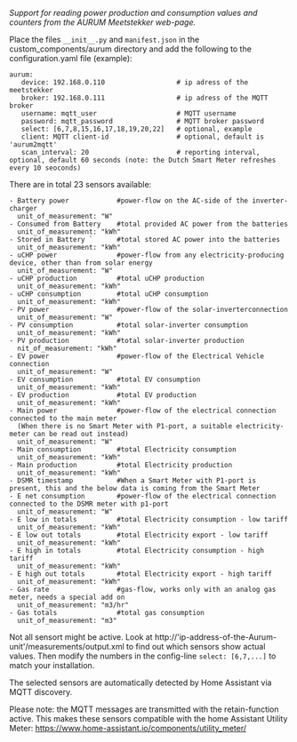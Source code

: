 _Support for reading power production and consumption values and counters from the AURUM Meetstekker web-page._

Place the files ```__init__.py``` and ```manifest.json``` in the custom_components/aurum directory and add the following 
to the configuration.yaml file (example):

```
aurum:
   device: 192.168.0.110                  # ip adress of the meetstekker
   broker: 192.168.0.111                  # ip adress of the MQTT broker
   username: mqtt_user                    # MQTT username
   password: mqtt_password                # MQTT broker password
   select: [6,7,8,15,16,17,18,19,20,22]   # optional, example
   client: MQTT client-id                 # optional, default is 'aurum2mqtt'
   scan_interval: 20                      # reporting interval, optional, default 60 seconds (note: the Dutch Smart Meter refreshes every 10 seoconds)

```

There are in total 23 sensors available:
```
- Battery power            #power-flow on the AC-side of the inverter-charger
  unit_of_measurement: "W"
- Consumed from Battery    #total provided AC power from the batteries
  unit_of_measurement: "kWh"
- Stored in Battery `      #total stored AC power into the batteries
  unit_of_measurement: "kWh"
- uCHP power               #power-flow from any electricity-producing device, other than from solar energy
  unit_of_measurement: "W"
- uCHP production          #total uCHP production
  unit_of_measurement: "kWh"
- uCHP consumption         #total uCHP consumption
  unit_of_measurement: "kWh"
- PV power                 #power-flow of the solar-inverterconnection
  unit_of_measurement: "W"
- PV consumption           #total solar-inverter consumption
  unit_of_measurement: "kWh"
- PV production            #total solar-inverter production
  nit_of_measurement: "kWh"
- EV power                 #power-flow of the Electrical Vehicle connection
  unit_of_measurement: "W"
- EV consumption           #total EV consumption
  unit_of_measurement: "kWh"
- EV production            #total EV production
  unit_of_measurement: "kWh"
- Main power               #power-flow of the electrical connection connected to the main meter
  (When there is no Smart Meter with P1-port, a suitable electricity-meter can be read out instead)
  unit_of_measurement: "W"
- Main consumption         #total Electricity consumption
  unit_of_measurement: "kWh"
- Main production          #total Electricity production
  unit_of_measurement: "kWh"
- DSMR timestamp           #When a Smart Meter with P1-port is present, this and the below data is coming from the Smart Meter
- E net consumption        #power-flow of the electrical connection connected to the DSMR meter with p1-port
  unit_of_measurement: "W"
- E low in totals          #total Electricity consumption - low tariff
  unit_of_measurement: "kWh"
- E low out totals         #total Electricity export - low tariff
  unit_of_measurement: "kWh"
- E high in totals         #total Electricity consumption - high tariff
  unit_of_measurement: "kWh"
- E high out totals        #total Electricity export - high tariff
  unit_of_measurement: "kWh"
- Gas rate                 #gas-flow, works only with an analog gas meter, needs a special add on
  unit_of_measurement: "m3/hr"
- Gas totals               #total gas consumption
  unit_of_measurement: "m3"
```
Not all sensort might be active. Look at http://'ip-address-of-the-Aurum-unit'/measurements/output.xml to find out which sensors show actual values. Then modify the numbers in the config-line ```select: [6,7,...]``` to match your installation.

The selected sensors are automatically detected by Home Assistant via MQTT discovery.

Please note: the MQTT messages are transmitted with the retain-function active. This makes these sensors compatible with the home Assistant Utility Meter: https://www.home-assistant.io/components/utility_meter/
